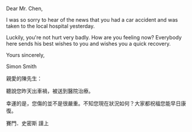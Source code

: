 Dear Mr. Chen,

I was so sorry to hear of the news that you had a car accident and was
taken to the local hospital yesterday.

Luckily, you\'re not hurt very badly. How are you feeling now? Everybody
here sends his best wishes to you and wishes you a quick recovery.

Yours sincerely,

Simon Smith

親愛的陳先生：

聽說您昨天出車禍，被送到醫院治療。

幸運的是，您傷的並不是很嚴重。不知您現在狀況如何？大家都祝福您能早日康復。

賽門．史密斯 謹上
